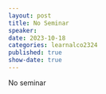 ```yaml
---
layout: post
title: No Seminar 
speaker: 
date: 2023-10-18
categories: learnalco2324
published: true
show-date: true
---
```

No seminar